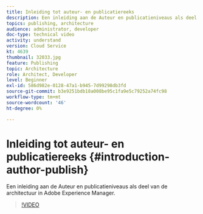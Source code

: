 ```yaml
---
title: Inleiding tot auteur- en publicatiereeks
description: Een inleiding aan de Auteur en publicatieniveaus als deel van de architectuur in Adobe Experience Manager.
topics: publishing, architecture
audience: administrator, developer
doc-type: technical video
activity: understand
version: Cloud Service
kt: 4639
thumbnail: 32033.jpg
feature: Publishing
topic: Architecture
role: Architect, Developer
level: Beginner
exl-id: 586d982e-0128-47a1-b945-7d99298db3fd
source-git-commit: b3e9251bdb18a008be95c1fa9e5c79252a74fc98
workflow-type: tm+mt
source-wordcount: '46'
ht-degree: 0%

---
```


# Inleiding tot auteur- en publicatiereeks {#introduction-author-publish}

Een inleiding aan de Auteur en publicatieniveaus als deel van de architectuur in Adobe Experience Manager.

>[!VIDEO](https://video.tv.adobe.com/v/32033?quality=12&learn=on)
